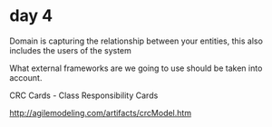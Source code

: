 # day 4

Domain is capturing the relationship between your entities, this also includes the users of the system

What external frameworks are we going to use should be taken into account. 

CRC Cards - Class Responsibility Cards

http://agilemodeling.com/artifacts/crcModel.htm
